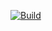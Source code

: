 [![Build](https://github.com/punkerside/titan-npm/actions/workflows/main.yml/badge.svg?branch=main)](https://github.com/punkerside/titan-npm/actions/workflows/main.yml)
<!-- [![GitHub Tag](https://img.shields.io/github/tag-date/punkerside/titan-npm.svg?style=plastic)](https://github.com/punkerside/titan-npm/tags/) -->
